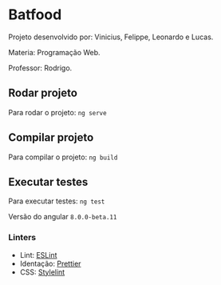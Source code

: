 # Batfood

Projeto desenvolvido por: Vinicius, Felippe, Leonardo e Lucas.

Materia: Programação Web.

Professor: Rodrigo.

## Rodar projeto

Para rodar o projeto: `ng serve`

## Compilar projeto

Para compilar o projeto: `ng build`

## Executar testes

Para executar testes: `ng test`

Versão do angular `8.0.0-beta.11`

### Linters

- Lint: [ESLint](https://marketplace.visualstudio.com/itemdetails?itemName=dbaeumer.vscode-eslint)
- Identação: [Prettier](https://marketplace.visualstudio.com/itemdetails?itemName=esbenp.prettier-vscode)
- CSS: [Stylelint](https://marketplace.visualstudio.com/itemdetails?itemName=shinnn.stylelint)
